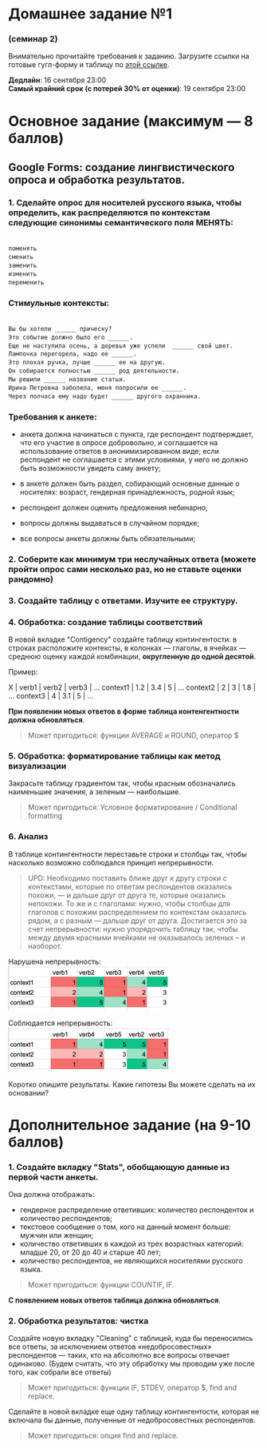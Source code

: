 # Домашнее задание №1
### (семинар 2)  

Внимательно прочитайте требования к заданию.
Загрузите ссылки на готовые гугл-форму и таблицу по [этой ссылке](https://docs.google.com/forms/d/e/1FAIpQLScp22njCRg0hKEb0EBA50BLtK7fxM0nlAu_avkhZH5090Jcew/viewform?usp=sf_link).  

**Дедлайн**: 16 сентября 23:00  
**Самый крайний срок (с потерей 30% от оценки)**: 19 сентября 23:00

# Основное задание (максимум — 8 баллов)

## Google Forms: создание лингвистического опроса и обработка результатов.

### 1. Сделайте опрос для носителей русского языка, чтобы определить, как распределяются по контекстам следующие синонимы семантического поля МЕНЯТЬ:

```markdown

поменять
сменить
заменить
изменить
переменить

```
### Стимульные контексты:

```markdown

Вы бы хотели ______ прическу?
Это событие должно было его ______.
Еще не наступила осень, а деревья уже успели  ______ свой цвет.
Лампочка перегорела, надо ее ______.
Это плохая ручка, лучше ______ ее на другую.
Он собирается полностью ______ род деятельности.
Мы решили ______ название статьи.
Ирина Петровна заболела, меня попросили ее ______.
Через полчаса ему надо будет ______ другого охранника.

```

### Требования к анкете:

- анкета должна начинаться с пункта, где респондент подтверждает, что его участие в опросе добровольно, и соглашается на использование ответов в анонимизированном виде; если респондент не соглашается с этими условиями, у него не должно быть возможности увидеть саму анкету;  
 
- в анкете должен быть раздел, собирающий основные данные о носителях: возраст, гендерная принадлежность, родной язык;  
 
- респондент должен оценить предложения небинарно;   
 
- вопросы должны выдаваться в случайном порядке;  

- все вопросы анкеты должны быть обязательными;  


### 2. Соберите как минимум три неслучайных ответа (можете пройти опрос сами несколько раз, но не ставьте оценки рандомно)

### 3. Создайте таблицу с ответами. Изучите ее структуру.

### 4. Обработка: создание таблицы соответствий

В новой вкладке "Contigency" создайте таблицу контингентости: в строках расположите контексты, в колонках — глаголы, в ячейках — среднюю оценку каждой комбинации, **округленную до одной десятой**.

Пример:

X | verb1 | verb2 | verb3 | ...
context1 | 1.2 | 3.4 | 5 | ...
context2 | 2 | 3 | 1.8 | ...
context3 | 4 | 3.1 | 5 | ...

**При появлении новых ответов в форме таблица контенгентности должна обновляться**.

>Может пригодиться: функции AVERAGE и ROUND, оператор $

### 5. Обработка: форматирование таблицы как метод визуализации

Закрасьте таблицу градиентом так, чтобы красным обозначались наименьшие значения, а зеленым — наибольшие.

>Может пригодиться: Условное форматирование / Conditional formatting

### 6. Анализ

В таблице контингентности переставьте строки и столбцы так, чтобы насколько возможно соблюдался принцип непрерывности.

> UPD: Необходимо поставить ближе друг к другу строки с контекстами, которые по ответам респондентов оказались похожи, — и дальше друг от друга те, которые оказались непохожи. То же и с глаголами: нужно, чтобы столбцы для глаголов с похожим распределением по контекстам оказались рядом, а с разным — дальше друг от друга. Достигается это за счет непрерывности: нужно упорядочить таблицу так, чтобы между двумя красными ячейками не оказывалось зеленых – и наоборот.

Нарушена непрерывность:  
![Нарушена непрерывность](/dz1_pic1.png)

Соблюдается непрерывность:  
![Соблюдается непрерывность](/dz1_pic2.png)

Коротко опишите результаты. Какие гипотезы Вы можете сделать на их основании?

# Дополнительное задание (на 9-10 баллов)

### 1. Создайте вкладку "Stats", обобщающую данные из первой части анкеты.

Она должна отображать:

- гендерное распределение ответивших: количество респонденток и количество респондентов;  
- текстовое сообщение о том, кого на данный момент больше: мужчин или женщин;  
- количество ответивших в каждой из трех возрастных категорий: младше 20, от 20 до 40 и старше 40 лет;  
- количество респондентов, не являющихся носителями русского языка.  

> Может пригодиться: функции COUNTIF, IF.

**С появлением новых ответов таблица должна обновляться**.

### 2. Обработка результатов: чистка

Создайте новую вкладку "Cleaning" с таблицей, куда бы переносились все ответы, за исключением ответов «недобросовестных» респондентов — таких, кто на абсолютно все вопросы отвечает одинаково.
(Будем считать, что эту обработку мы проводим уже после того, как собрали все ответы)

> Может пригодиться: функции IF, STDEV, оператор $, find and replace.

Сделайте в новой вкладке еще одну таблицу контингентости, которая не включала бы данные, полученные от недобросовестных респондентов.

> Может пригодиться: опция find and replace.
